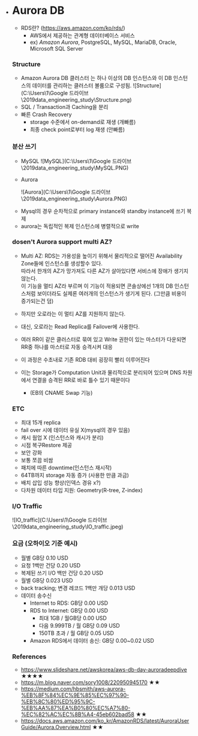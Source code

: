 - # Aurora DB
  - RDS란? (https://aws.amazon.com/ko/rds/)
    - AWS에서 제공하는 관계형 데이터베이스 서비스 
    - ex) *Amazon Aurora*, PostgreSQL, MySQL, MariaDB, Oracle, Microsoft SQL Server

  ### Structure
  - Amazon Aurora  DB 클러스터 는 하나 이상의 DB 인스턴스와 이 DB 인스턴스의 데이터를 관리하는 클러스터 볼륨으로 구성됨.
    ![Structure](C:\Users\1\Google 드라이브\2019data_engineering_study\Structure.png)
  - SQL / Transaction과 Caching을 분리
  - 빠른 Crash Recovery  
    - storage 수준에서 on-demand로 재생 (개빠름)
    - 최종 check point로부터 log 재생 (안빠름)


  ### 분산 쓰기
  * MySQL
    ![MySQL](C:\Users\1\Google 드라이브\2019data_engineering_study\MySQL.PNG)

  * Aurora

    ![Aurora](C:\Users\1\Google 드라이브\2019data_engineering_study\Aurora.PNG)
  - Mysql의 경우 순차적으로 primary instance와 standby instance에 쓰기 복제
  - aurora는 독립적인 복제 인스턴스에 병렬적으로 write

  

  ### dosen't Aurora support multi AZ?
  - Multi AZ: RDS는 가용성을 높이기 위해서 물리적으로 떨어진 Availability Zone들에 인스턴스를 생성할수 있다.  
    따라서 한개의 AZ가 망가져도 다른 AZ가 살아있다면 서비스에 장애가 생기지 않는다.  
    이 기능을 멀티 AZ라 부르며 이 기능이 적용되면 콘솔상에선 1개의 DB 인스턴스처럼 보이더라도 실제론 여러개의 인스턴스가 생기게 된다. (그만큼 비용이 증가되는건 덤)
  - 하지만 오로라는 이 멀티 AZ를 지원하지 않는다.

  - 대신, 오로라는 Read Replica를 Failover에 사용한다. 
  - 여러 RR이 같은 클러스터로 묶여 있고 Write 권한이 있는 마스터가 다운되면 RR중 하나를 마스터로 자동 승격시켜 대응
  - 이 과정은 수초내로 기존 RDB 대비 굉장히 빨리 이루어진다
  - 이는 Storage가 Computation Unit과 물리적으로 분리되어 있으며 DNS 차원에서 연결을 승격된 RR로 바로 틀수 있기 때문이다
    * (EB의 CNAME Swap 기능)


  ### ETC
  - 최대 15개 replica
  - fail over 시에 데이터 유실 X(mysql의 경우 있음)
  - 캐시 웜업 X (인스턴스와 캐시가 분리)
  - 시점 복구Restore 제공  
  - 보안 강화
  - 보통 쪼끔 비쌈
  - 패치에 따른 downtime(인스턴스 재시작)
  - 64TB까지 storage 자동 증가 (사용한 만큼 과금)
  - 배치 삽입 성능 향상(인덱스 경유 x?)
  - 다차원 데이터 타입 지원: Geometry(R-tree, Z-index)

  ### I/O Traffic
  ![IO_traffic](C:\Users\1\Google 드라이브\2019data_engineering_study\IO_traffic.jpeg)

  ### 요금 (오하이오 기준 예시)
  - 월별 GB당 0.10 USD
  - 요청 1백만 건당 0.20 USD
  - 복제된 쓰기 I/O 백만 건당 0.20 USD
  - 월별 GB당 0.023 USD
  - back tracking; 변경 레코드 1백만 개당 0.013 USD
  - 데이터 송수신
    - Internet to RDS: GB당 0.00 USD
    - RDS to Internet: GB당 0.00 USD
      - 최대 1GB / 월GB당 0.00 USD
      - 다음 9.999TB / 월 GB당 0.09 USD
      - 150TB 초과 / 월 GB당 0.05 USD
    - Amazon RDS에서 데이터 송신: GB당 0.00~0.02 USD

  

  ### References
  - https://www.slideshare.net/awskorea/aws-db-day-auroradeepdive ★★★★
  - https://m.blog.naver.com/sory1008/220950945170 ★★
  - https://medium.com/hbsmith/aws-aurora-%EB%8F%84%EC%9E%85%EC%97%90-%EB%8C%80%ED%95%9C-%EB%AA%87%EA%B0%80%EC%A7%80-%EC%82%AC%EC%8B%A4-45eb602bad58 ★★
  - https://docs.aws.amazon.com/ko_kr/AmazonRDS/latest/AuroraUserGuide/Aurora.Overview.html ★★
